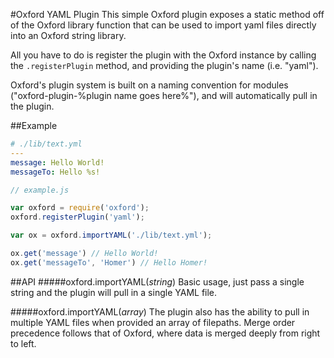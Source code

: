 #Oxford YAML Plugin
This simple Oxford plugin exposes a static method off of the Oxford library function that can be used to import yaml files directly into an Oxford string library.

All you have to do is register the plugin with the Oxford instance by calling the `.registerPlugin` method, and providing the plugin's name (i.e. "yaml").

Oxford's plugin system is built on a naming convention for modules ("oxford-plugin-%plugin name goes here%"), and will automatically pull in the plugin.

##Example
```yaml
# ./lib/text.yml
---
message: Hello World!
messageTo: Hello %s!
```
```js
// example.js

var oxford = require('oxford');
oxford.registerPlugin('yaml');

var ox = oxford.importYAML('./lib/text.yml');

ox.get('message') // Hello World!
ox.get('messageTo', 'Homer') // Hello Homer!
```

##API
#####oxford.importYAML(*string*)
Basic usage, just pass a single string and the plugin will pull in a single YAML file.

#####oxford.importYAML(*array*)
The plugin also has the ability to pull in multiple YAML files when provided an array of filepaths. Merge order precedence follows that of Oxford, where data is merged deeply from right to left.

